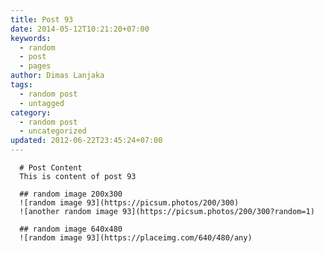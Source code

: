 ```yaml
---
title: Post 93
date: 2014-05-12T10:21:20+07:00
keywords:
  - random
  - post
  - pages
author: Dimas Lanjaka
tags:
  - random post
  - untagged
category:
  - random post
  - uncategorized
updated: 2012-06-22T23:45:24+07:00
---
```


      # Post Content
      This is content of post 93

      ## random image 200x300
      ![random image 93](https://picsum.photos/200/300)
      ![another random image 93](https://picsum.photos/200/300?random=1)

      ## random image 640x480
      ![random image 93](https://placeimg.com/640/480/any)
      